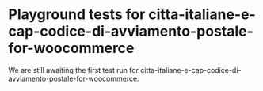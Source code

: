 # Playground tests for citta-italiane-e-cap-codice-di-avviamento-postale-for-woocommerce
We are still awaiting the first test run for citta-italiane-e-cap-codice-di-avviamento-postale-for-woocommerce.
